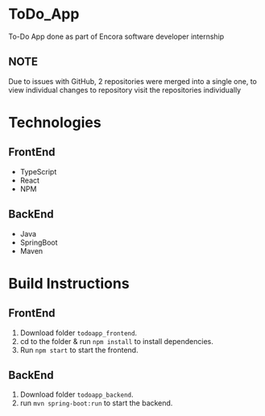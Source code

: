 # ToDo_App
 To-Do App done as part of Encora software developer internship

 ## **NOTE** 
 Due to issues with GitHub, 2 repositories were merged into a single one, to view individual changes to repository visit the repositories individually

# Technologies
## FrontEnd
- TypeScript
- React
- NPM

## BackEnd
- Java
- SpringBoot
- Maven

# Build Instructions
##  FrontEnd
1. Download folder `todoapp_frontend`.
3. cd to the folder & run `npm install` to install dependencies.
4. Run `npm start` to start the frontend.

## BackEnd
1. Download folder `todoapp_backend`.
2. run `mvn spring-boot:run` to start the backend.
